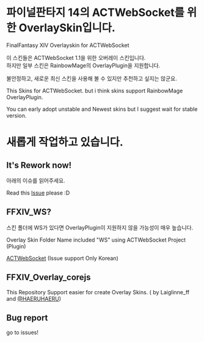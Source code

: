 # 파이널판타지 14의 ACTWebSocket를 위한 OverlaySkin입니다.
FinalFantasy XIV Overlayskin for ACTWebSocket

이 스킨들은 ACTWebSocket 1.1을 위한 오버레이 스킨입니다.<br>
하지만 일부 스킨은 RainbowMage의 OverlayPlugin을 지원합니다.

불안정하고, 새로운 최신 스킨을 사용해 볼 수 있지만 추천하고 싶지는 않군요.

This Skins for ACTWebSocket. but i think skins support RainbowMage OverlayPlugin.

You can early adopt unstable and Newest skins but I suggest wait for stable version.

# 새롭게 작업하고 있습니다.
## It's Rework now!

아래의 이슈를 읽어주세요.

Read this [Issue](https://github.com/laiglinne-ff/ff14_overlayskin/issues/2) please :D 
## FFXIV_WS?

스킨 폴더에 WS가 있다면 OverlayPlugin이 지원하지 않을 가능성이 매우 높습니다.

Overlay Skin Folder Name included "WS" using ACTWebSocket Project (Plugin)

[ACTWebSocket](https://github.com/ZCube/ACTWebSocket) (Issue support Only Korean)

## FFXIV_Overlay_corejs

This Repository Support easier for create Overlay Skins.
( by Laiglinne_ff and [@HAERUHAERU](http://github.com/HAERUHAERU))

## Bug report

go to issues!
